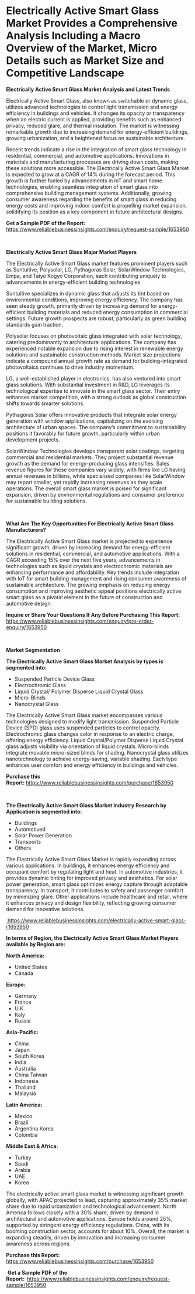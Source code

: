<p><h1>Electrically Active Smart Glass Market Provides a Comprehensive Analysis Including a Macro Overview of the Market, Micro Details such as Market Size and Competitive Landscape</h1></p><p><strong>Electrically Active Smart Glass Market Analysis and Latest Trends</strong></p>
<p><p>Electrically Active Smart Glass, also known as switchable or dynamic glass, utilizes advanced technologies to control light transmission and energy efficiency in buildings and vehicles. It changes its opacity or transparency when an electric current is applied, providing benefits such as enhanced privacy, reduced glare, and thermal insulation. The market is witnessing remarkable growth due to increasing demand for energy-efficient buildings, growing urbanization, and a heightened focus on sustainable architecture.</p><p>Recent trends indicate a rise in the integration of smart glass technology in residential, commercial, and automotive applications. Innovations in materials and manufacturing processes are driving down costs, making these solutions more accessible. The Electrically Active Smart Glass Market is expected to grow at a CAGR of 14% during the forecast period. This growth is further fueled by advancements in IoT and smart home technologies, enabling seamless integration of smart glass into comprehensive building management systems. Additionally, growing consumer awareness regarding the benefits of smart glass in reducing energy costs and improving indoor comfort is propelling market expansion, solidifying its position as a key component in future architectural designs.</p></p>
<p><strong>Get a Sample PDF of the Report:&nbsp;</strong> <a href="https://www.reliablebusinessinsights.com/enquiry/request-sample/1653950?utm_campaign=3127&utm_medium=2&utm_source=Github&utm_content=ia&utm_term=18042025&utm_id=electrically-active-smart-glass">https://www.reliablebusinessinsights.com/enquiry/request-sample/1653950</a></p>
<p>&nbsp;</p>
<p><strong>Electrically Active Smart Glass Major Market Players</strong></p>
<p><p>The Electrically Active Smart Glass market features prominent players such as Suntuitive, Polysolar, LG, Pythagoras Solar, SolarWindow Technologies, Empa, and Taiyo Kogyo Corporation, each contributing uniquely to advancements in energy-efficient building technologies.</p><p>Suntuitive specializes in dynamic glass that adjusts its tint based on environmental conditions, improving energy efficiency. The company has seen steady growth, primarily driven by increasing demand for energy-efficient building materials and reduced energy consumption in commercial settings. Future growth prospects are robust, particularly as green building standards gain traction.</p><p>Polysolar focuses on photovoltaic glass integrated with solar technology, catering predominantly to architectural applications. The company has experienced notable expansion due to rising interest in renewable energy solutions and sustainable construction methods. Market size projections indicate a compound annual growth rate as demand for building-integrated photovoltaics continues to drive industry momentum.</p><p>LG, a well-established player in electronics, has also ventured into smart glass solutions. With substantial investment in R&D, LG leverages its technological expertise to innovate in the smart glass sector. Their entry enhances market competition, with a strong outlook as global construction shifts towards smarter solutions.</p><p>Pythagoras Solar offers innovative products that integrate solar energy generation with window applications, capitalizing on the evolving architecture of urban spaces. The company’s commitment to sustainability positions it favorably for future growth, particularly within urban development projects.</p><p>SolarWindow Technologies develops transparent solar coatings, targeting commercial and residential markets. They project substantial revenue growth as the demand for energy-producing glass intensifies. Sales revenue figures for these companies vary widely, with firms like LG having annual revenues in billions, while specialized companies like SolarWindow may report smaller, yet rapidly increasing revenues as they scale operations. The overall smart glass market is poised for significant expansion, driven by environmental regulations and consumer preference for sustainable building solutions.</p></p>
<p>&nbsp;</p>
<p><strong>What Are The Key Opportunities For Electrically Active Smart Glass Manufacturers?</strong></p>
<p><p>The Electrically Active Smart Glass market is projected to experience significant growth, driven by increasing demand for energy-efficient solutions in residential, commercial, and automotive applications. With a CAGR exceeding 15% over the next five years, advancements in technologies such as liquid crystals and electrochromic materials are enhancing performance and affordability. Key trends include integration with IoT for smart building management and rising consumer awareness of sustainable architecture. The growing emphasis on reducing energy consumption and improving aesthetic appeal positions electrically active smart glass as a pivotal element in the future of construction and automotive design.</p></p>
<p><strong>Inquire or Share Your Questions If Any Before Purchasing This Report:</strong> <a href="https://www.reliablebusinessinsights.com/enquiry/pre-order-enquiry/1653950?utm_campaign=3127&utm_medium=2&utm_source=Github&utm_content=ia&utm_term=18042025&utm_id=electrically-active-smart-glass">https://www.reliablebusinessinsights.com/enquiry/pre-order-enquiry/1653950</a></p>
<p>&nbsp;</p>
<p><strong>Market Segmentation</strong></p>
<p><strong>The Electrically Active Smart Glass Market Analysis by types is segmented into:</strong></p>
<p><ul><li>Suspended Particle Device Glass</li><li>Electrochromic Glass</li><li>Liquid Crystal/ Polymer Disperse Liquid Crystal Glass</li><li>Micro-Blinds</li><li>Nanocrystal Glass</li></ul></p>
<p><p>The Electrically Active Smart Glass market encompasses various technologies designed to modify light transmission. Suspended Particle Device (SPD) glass uses suspended particles to control opacity. Electrochromic glass changes color in response to an electric charge, offering energy efficiency. Liquid Crystal/Polymer Disperse Liquid Crystal glass adjusts visibility via orientation of liquid crystals. Micro-blinds integrate movable micro-sized blinds for shading. Nanocrystal glass utilizes nanotechnology to achieve energy-saving, variable shading. Each type enhances user comfort and energy efficiency in buildings and vehicles.</p></p>
<p><strong>Purchase this Report:&nbsp;</strong><a href="https://www.reliablebusinessinsights.com/purchase/1653950?utm_campaign=3127&utm_medium=2&utm_source=Github&utm_content=ia&utm_term=18042025&utm_id=electrically-active-smart-glass">https://www.reliablebusinessinsights.com/purchase/1653950</a></p>
<p>&nbsp;</p>
<p><strong>The Electrically Active Smart Glass Market Industry Research by Application is segmented into:</strong></p>
<p><ul><li>Buildings</li><li>Automotived</li><li>Solar Power Generation</li><li>Transports</li><li>Others</li></ul></p>
<p><p>The Electrically Active Smart Glass Market is rapidly expanding across various applications. In buildings, it enhances energy efficiency and occupant comfort by regulating light and heat. In automotive industries, it provides dynamic tinting for improved privacy and aesthetics. For solar power generation, smart glass optimizes energy capture through adaptable transparency. In transport, it contributes to safety and passenger comfort by minimizing glare. Other applications include healthcare and retail, where it enhances privacy and design flexibility, reflecting growing consumer demand for innovative solutions.</p></p>
<p><a href="https://www.reliablebusinessinsights.com/electrically-active-smart-glass-r1653950?utm_campaign=3127&utm_medium=2&utm_source=Github&utm_content=ia&utm_term=18042025&utm_id=electrically-active-smart-glass">&nbsp;https://www.reliablebusinessinsights.com/electrically-active-smart-glass-r1653950</a></p>
<p><strong>In terms of Region, the Electrically Active Smart Glass Market Players available by Region are:</strong></p>
<p>
    <p> <strong> North America: </strong>
        <ul>
            <li>United States</li>
            <li>Canada</li>
        </ul>
        </p> 
    <p> <strong> Europe: </strong>
        <ul>
            <li>Germany</li>
            <li>France</li>
            <li>U.K.</li>
            <li>Italy</li>
            <li>Russia</li>
        </ul>
        </p> 
    <p> <strong> Asia-Pacific: </strong>
        <ul>
            <li>China</li>
            <li>Japan</li>
            <li>South Korea</li>
            <li>India</li>
            <li>Australia</li>
            <li>China Taiwan</li>
            <li>Indonesia</li>
            <li>Thailand</li>
            <li>Malaysia</li>
        </ul>
        </p> 
    <p> <strong> Latin America: </strong>
        <ul>
            <li>Mexico</li>
            <li>Brazil</li>
            <li>Argentina Korea</li>
            <li>Colombia</li>
        </ul>
        </p> 
    <p> <strong> Middle East & Africa: </strong>
        <ul>
            <li>Turkey</li>
            <li>Saudi</li>
            <li>Arabia</li>
            <li>UAE</li>
            <li>Korea</li>
        </ul>
    </p>
    </p>
<p><p>The electrically active smart glass market is witnessing significant growth globally, with APAC projected to lead, capturing approximately 35% market share due to rapid urbanization and technological advancement. North America follows closely with a 30% share, driven by demand in architectural and automotive applications. Europe holds around 25%, supported by stringent energy efficiency regulations. China, with its booming construction sector, accounts for about 10%. Overall, the market is expanding steadily, driven by innovation and increasing consumer awareness across regions.</p></p>
<p><strong>Purchase this Report: </strong><a href="https://www.reliablebusinessinsights.com/purchase/1653950?utm_campaign=3127&utm_medium=2&utm_source=Github&utm_content=ia&utm_term=18042025&utm_id=electrically-active-smart-glass">https://www.reliablebusinessinsights.com/purchase/1653950</a></p>
<p>&nbsp;<strong>Get a Sample PDF of the Report:&nbsp;&nbsp;</strong><a href="https://www.reliablebusinessinsights.com/enquiry/request-sample/1653950?utm_campaign=3127&utm_medium=2&utm_source=Github&utm_content=ia&utm_term=18042025&utm_id=electrically-active-smart-glass">https://www.reliablebusinessinsights.com/enquiry/request-sample/1653950</a></p>
<p><strong></strong></p>
<p><p></p><p></p><p></p></p>